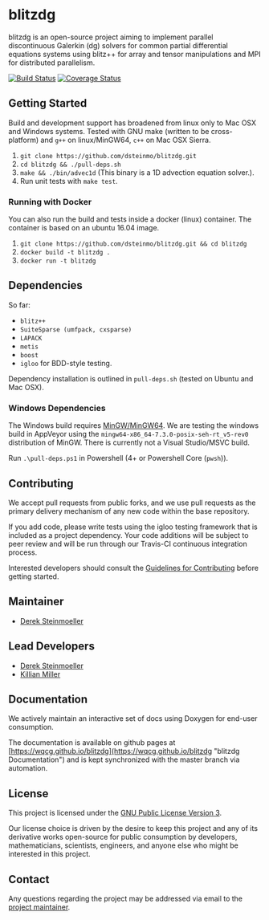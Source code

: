 # blitzdg

blitzdg is an open-source project aiming to implement parallel discontinuous Galerkin (dg) solvers for common partial differential equations systems using blitz++ for array and tensor manipulations and MPI for distributed parallelism.

[![Build Status](https://travis-ci.org/dsteinmo/blitzdg.svg?branch=master)](https://travis-ci.org/WQCG/blitzdg)  [![Coverage Status](https://coveralls.io/repos/github/WQCG/blitzdg/badge.svg?branch=master)](https://coveralls.io/github/WQCG/blitzdg?branch=master)

## Getting Started

Build and development support has broadened from linux only to Mac OSX and Windows systems. Tested with GNU make (written to be cross-platform) and `g++` on linux/MinGW64, `c++` on Mac OSX Sierra.

1. `git clone https://github.com/dsteinmo/blitzdg.git`
2. `cd blitzdg && ./pull-deps.sh`
3. `make && ./bin/advec1d` (This binary is a 1D advection equation solver.).
4. Run unit tests with `make test`.

### Running with Docker

You can also run the build and tests inside a docker (linux) container. The container is based on an ubuntu 16.04 image.

1. `git clone https://github.com/dsteinmo/blitzdg.git && cd blitzdg`
2. `docker build -t blitzdg .`
3. `docker run -t blitzdg`

## Dependencies

So far:

* `blitz++`
* `SuiteSparse (umfpack, cxsparse)`
* `LAPACK`
* `metis`
* `boost`
* `igloo` for BDD-style testing.

Dependency installation is outlined in `pull-deps.sh` (tested on Ubuntu and Mac OSX).

### Windows Dependencies

The Windows build requires [MinGW/MinGW64](http://www.mingw.org/wiki/Getting_Started "MinGW Installation Instructions"). We are testing the windows build in AppVeyor using the `mingw64-x86_64-7.3.0-posix-seh-rt_v5-rev0` distribution of MinGW. There is currently not a Visual Studio/MSVC build.

Run `.\pull-deps.ps1` in Powershell (4+ or Powershell Core (`pwsh`)).

## Contributing

We accept pull requests from public forks, and we use pull requests as the primary delivery mechanism of any new code within the base repository.

If you add code, please write tests using the igloo testing framework that is included as a project dependency. Your code additions will be subject to peer review and will be run through our Travis-CI continuous integration process.

Interested developers should consult the [Guidelines for Contributing](https://github.com/WQCG/blitzdg/blob/master/CONTRIBUTING.md "Contributing Markdown") before getting started.

## Maintainer

* [Derek Steinmoeller](https://github.com/dsteinmo)

## Lead Developers

* [Derek Steinmoeller](https://github.com/dsteinmo)
* [Killian Miller](https://github.com/k7miller)

## Documentation

We actively maintain an interactive set of docs using Doxygen for end-user consumption.

The documentation is available on github pages at [https://wqcg.github.io/blitzdg](https://wqcg.github.io/blitzdg "blitzdg Documentation") and is kept synchronized with the master branch via automation.

## License

This project is licensed under the [GNU Public License Version 3](https://www.gnu.org/licenses/gpl-3.0.en.html "GPLv3 License").

Our license choice is driven by the desire to keep this project and any of its derivative works open-source for public consumption by developers, mathematicians, scientists, engineers, and anyone else who might be interested in this project.

## Contact

Any questions regarding the project may be addressed via email to the [project maintainer](mailto:dsteinmo@wqcg.ca).